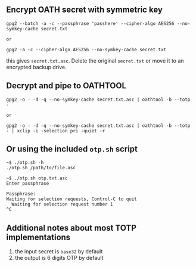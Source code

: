 ## Encrypt OATH secret with symmetric key
```shell
gpg2 --batch -a -c --passphrase 'passhere' --cipher-algo AES256 --no-symkey-cache secret.txt

or

gpg2 -a -c --cipher-algo AES256 --no-symkey-cache secret.txt
```
  
this gives `secret.txt.asc`.  Delete the original `secret.txt` or move it to an encrypted backup drive.

## Decrypt and pipe to OATHTOOL
```shell
gpg2 -o - -d -q --no-symkey-cache secret.txt.asc | oathtool -b --totp -

or

gpg2 -o - -d -q --no-symkey-cache secret.txt.asc | oathtool -b --totp - | xclip -i -selection pri -quiet -r 
``` 
  
## Or using the included **`otp.sh`** script
```shell
~$ ./otp.sh -h
./otp.sh /path/to/file.asc

~$ ./otp.sh otp.txt.asc 
Enter passphrase

Passphrase: 
Waiting for selection requests, Control-C to quit
  Waiting for selection request number 1
^C
```

## Additional notes about most TOTP implementations
1. the input secret is `base32` by default
2. the output is 6 digits OTP by default
